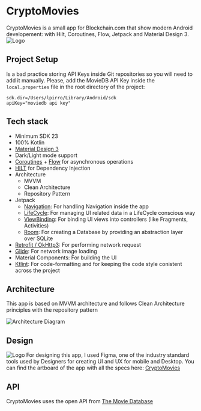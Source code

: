 
# CryptoMovies
CryptoMovies is a small app for Blockchain.com that show modern Android developement: with Hilt, Coroutines, Flow, Jetpack and Material Design 3.
![Logo](https://i.ibb.co/S0mY0KZ/Senza-titolo-1.png)
## Project Setup
Is a bad practice storing API Keys inside Git repositories so you will need to add it manually. Please, add the MovieDB API Key inside the `local.properties` file in the root directory of the project: 
```
sdk.dir=/Users/lpirro/Library/Android/sdk
apiKey="moviedb api key"
```
## Tech stack

- Minimum SDK 23
- 100% Kotlin
- [Material Design 3](https://m3.material.io)
- Dark/Light mode support
- [Coroutines](https://github.com/Kotlin/kotlinx.coroutines) + [Flow](https://kotlin.github.io/kotlinx.coroutines/kotlinx-coroutines-core/kotlinx.coroutines.flow/) for asynchronous operations
- [HILT](https://developer.android.com/training/dependency-injection/hilt-android) for Dependency Injection
- Architecture
  - MVVM 
  - Clean Architecture 
  - Repository Pattern
- Jetpack
    - [Navigation](https://developer.android.com/guide/navigation): For handling Navigation inside the app
    - [LifeCycle](https://developer.android.com/topic/libraries/architecture/lifecycle): For managing UI related data in a LifeCycle conscious way
    - [ViewBinding](https://developer.android.com/topic/libraries/view-binding): For binding UI views into controllers (like Fragments, Activities)
    - [Room](https://developer.android.com/training/data-storage/room): For creating a Database by providing an abstraction layer over SQLite 
- [Retrofit / OkHttp3](https://github.com/square/retrofit): For performing network request
- [Glide](https://bumptech.github.io/glide/): For network image loading
- Material Components: For building the UI 
- [Ktlint](https://ktlint.github.io): For code-formatting and for keeping the code style conistent across the project
## Architecture
This app is based on MVVM architecture and follows Clean Architecture principles with the repository pattern

![Architecture Diagram](https://i.ibb.co/8Mm1ZYw/Schermata-2022-05-24-alle-16-46-03.png)
## Design
![Logo](https://i.ibb.co/6BqqNFR/figma.png)
For designing this app, I used Figma, one of the industry standard tools used by Designers for creating UI and UX for mobile and Desktop. You can find the artboard of the app with all the specs here: [CryptoMovies](https://www.figma.com/file/vH2ODv1osOVA4UyUVQY4tQ/CryptoMovies?)
## API
CryptoMovies uses the open API from [The Movie Database](https://developers.themoviedb.org/3)